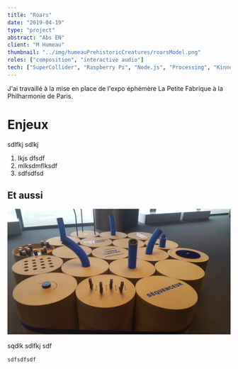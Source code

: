 ```yaml
---
title: "Roars"
date: "2019-04-19"
type: "project" 
abstract: "Abs EN"
client: "M Humeau"
thumbnail: "../img/humeauPrehistoricCreatures/roarsModel.png"
roles: ["composition", "interactive audio"]
tech: ["SuperCollider", "Raspberry Pi", "Node.js", "Processing", "Kinnect SDK"]
---
```

J'ai travaillé à la mise en place de l'expo éphémère La Petite Fabrique à la Philharmonie de Paris.


# Enjeux 
sdlfkj sdlkj 

1. lkjs dfsdf
2. mlksdmflksdf
3. sdfsdfsd

## Et aussi

![Studio Electro](../img/philharmoniePetiteFabrique/electro.jpg)

sqdlk sdlfkj sdf

```
sdfsdfsdf
```
